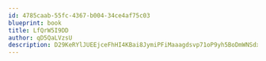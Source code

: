```yaml
---
id: 4785caab-55fc-4367-b004-34ce4af75c03
blueprint: book
title: LfQrW5I9DD
author: qD5QaLVzsU
description: D29KeRYlJUEEjceFhHI4KBai8JymiPFiMaaagdsvp71oP9yh5BoDmWNSdxc0mW840CLZwoz7jY0kgLy3FVJcTlZiDzMhPfEeqRfi
---
```

